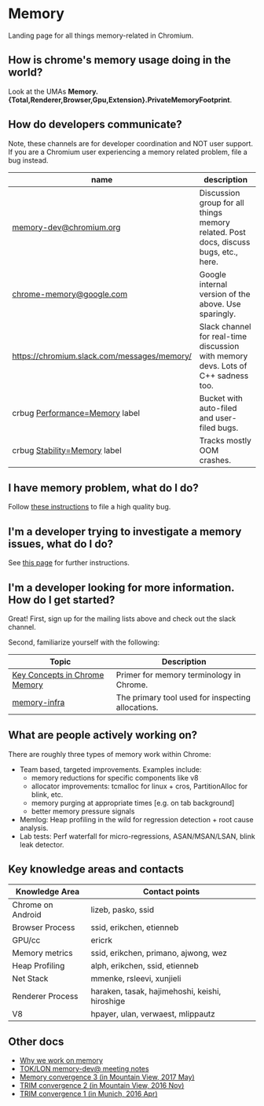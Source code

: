 # Memory

Landing page for all things memory-related in Chromium.

## How is chrome's memory usage doing in the world?

Look at the UMAs **Memory.{Total,Renderer,Browser,Gpu,Extension}.PrivateMemoryFootprint**.

## How do developers communicate?

Note, these channels are for developer coordination and NOT user support. If
you are a Chromium user experiencing a memory related problem, file a bug
instead.

| name | description |
|------|-------------|
| [memory-dev@chromium.org]() | Discussion group for all things memory related. Post docs, discuss bugs, etc., here. |
| chrome-memory@google.com | Google internal version of the above. Use sparingly. |
| https://chromium.slack.com/messages/memory/ | Slack channel for real-time discussion with memory devs. Lots of C++ sadness too. |
| crbug [Performance=Memory](https://bugs.chromium.org/p/chromium/issues/list?can=2&q=Performance%3DMemory) label | Bucket with auto-filed and user-filed bugs. |
| crbug [Stability=Memory](https://bugs.chromium.org/p/chromium/issues/list?can=2&q=Stability%3DMemory) label | Tracks mostly OOM crashes. |

## I have memory problem, what do I do?

Follow [these instructions](/docs/memory/filing_memory_bugs.md) to file a high
quality bug.

## I'm a developer trying to investigate a memory issues, what do I do?

See [this page](/docs/memory/debugging_memory_issues.md) for further instructions.

## I'm a developer looking for more information. How do I get started?

Great! First, sign up for the mailing lists above and check out the slack channel.

Second, familiarize yourself with the following:

| Topic | Description |
|-------|-------------|
| [Key Concepts in Chrome Memory](/docs/memory/key_concepts.md) | Primer for memory terminology in Chrome. |
| [memory-infra](/docs/memory-infra/README.md) | The primary tool used for inspecting allocations. |

## What are people actively working on?

There are roughly three types of memory work within Chrome:

* Team based, targeted improvements. Examples include:
    * memory reductions for specific components like v8
    * allocator improvements: tcmalloc for linux + cros, PartitionAlloc for blink, etc.
    * memory purging at appropriate times [e.g. on tab background]
    * better memory pressure signals
* Memlog: Heap profiling in the wild for regression detection + root cause
  analysis.
* Lab tests: Perf waterfall for micro-regressions, ASAN/MSAN/LSAN, blink leak
  detector.


## Key knowledge areas and contacts
| Knowledge Area | Contact points |
|----------------|----------------|
| Chrome on Android | lizeb, pasko, ssid |
| Browser Process | ssid, erikchen, etienneb |
| GPU/cc | ericrk |
| Memory metrics | ssid, erikchen, primano, ajwong, wez |
| Heap Profiling | alph, erikchen, ssid, etienneb |
| Net Stack | mmenke, rsleevi, xunjieli |
| Renderer Process | haraken, tasak, hajimehoshi, keishi, hiroshige |
| V8 | hpayer, ulan, verwaest, mlippautz |


## Other docs
  * [Why we work on memory](https://docs.google.com/document/d/1jhERqimO-LtuplzQzbBv1vK7SVOh63AMf2irJI2LOqU/edit)
  * [TOK/LON memory-dev@ meeting notes](https://docs.google.com/document/d/1tCTw9lnjs85t8GFiiyae2hbu6lrz8kysFCgMCKUvcXo/edit)
  * [Memory convergence 3 (in Mountain View, 2017 May)](https://docs.google.com/document/d/1FBIqBGIa0DSaFsh-QjmVvoC82pGuOgiQDIhc8-vzXbQ/edit)
  * [TRIM convergence 2 (in Mountain View, 2016 Nov)](https://docs.google.com/document/d/17Kef7UxjR6VW_ehVbsc-DI0IU7TQk-2C56JSbzbPuhA/edit)
  * [TRIM convergence 1 (in Munich, 2016 Apr)](https://docs.google.com/document/d/1PGcM6iVBp0OYh3m8xGQhOgkQK0obQy8YWwoefP9NZCA/edit#)

